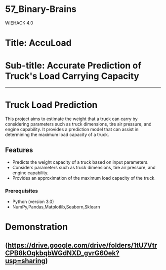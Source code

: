# 57_Binary-Brains
WIEHACK 4.0
# Title: AccuLoad
# Sub-title: Accurate Prediction of Truck's Load Carrying Capacity

---

# Truck Load Prediction

This project aims to estimate the weight that a truck can carry by considering parameters such as truck dimensions, tire air pressure, and engine capability. It provides a prediction model that can assist in determining the maximum load capacity of a truck.

## Features

- Predicts the weight capacity of a truck based on input parameters.
- Considers parameters such as truck dimensions, tire air pressure, and engine capability.
- Provides an approximation of the maximum load capacity of the truck.


### Prerequisites

- Python (version 3.0)
- NumPy,Pandas,Matplotlib,Seaborn,Sklearn

# Demonstration
(https://drive.google.com/drive/folders/1tU7VtrCPB8kOqkbqbWGdNXD_gvrG60ek?usp=sharing)
---

